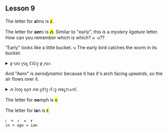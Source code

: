 ## Lesson 9

The letter for **a**lms is <mark>𐑭</mark>.

The letter for **aer**o is <mark>𐑺</mark>. Similar to "early", this is a *mystery ligature* letter. How can you remember which is which? `𐑺 𐑻`??

"Early" looks like a little bucket. `𐑻` The early bird catches the worm in its bucket.

<details>
    <summary>𐑞 𐑻𐑤𐑦 𐑚𐑻𐑛 𐑒𐑨𐑗𐑩𐑟 𐑞 𐑢𐑻𐑥.</summary>
    <p>The early bird catches the worm.</p>
</details>

And "Aero" is *aerodynamic* because it has it's arch facing _upwards_, so the air flows over it.

<details>
    <summary>𐑺 𐑓𐑤𐑴𐑟 𐑴𐑝𐑼 𐑺𐑴 𐑚𐑦𐑒𐑪𐑟 𐑦𐑑 𐑦𐑟 𐑺𐑴𐑛𐑲𐑯𐑨𐑥𐑦𐑒.</summary>
    <p>Air flows over aero because it is aerodynamic.</p>
</details>

The letter for **oo**mph is <mark>𐑫</mark>.

The letter for **ia**n is <mark>𐑾</mark>.

```
𐑦  +  𐑩  =  𐑾
in + ago = ian
```
